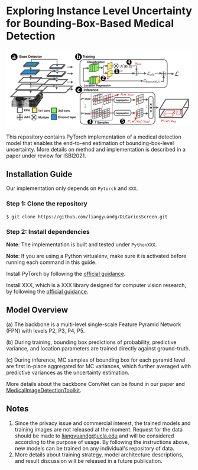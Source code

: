 # Exploring Instance Level Uncertainty for Bounding-Box-Based Medical Detection
![Ovreall Arthetecture](https://github.com/Jiawei-Yang/Exploring-Instance-Level-Uncertainty-for-Bounding-Box-Based-Medical-Detection/blob/main/overview.png)

This repository contains PyTorch implementation of a medical detection model that enables the end-to-end estimation of bounding-box-level uncertainty. More details on method and implementation is described in a paper under review for ISBI2021.

## Installation Guide
Our implementation only depends on `Pytorch` and `XXX`. 

### Step 1: Clone the repository
```
$ git clone https://github.com/liangyuandg/DLCariesScreen.git
```

### Step 2: Install dependencies
**Note**: The implementation is built and tested under `PythonXXX`.

**Note**: If you are using a Python virtualenv, make sure it is activated before running each command in this guide.

Install PyTorch by following the [official guidance](https://pytorch.org/). 

Install XXX, which is a XXX library designed for computer vision research, by following the [official guidance](https://XXX).


## Model Overview

(a) The backbone is a multi-level single-scale Feature Pyramid Network (FPN) with levels P2, P3, P4, P5. 

(b) During training, bounding box predictions of probability, predictive variance, and location parameters are trained directly against ground-truth. 

(c) During inference, MC samples of bounding box for each pyramid level are first in-place aggregated for MC variances, which further averaged with predictive variances as the uncertainty estimation.

More details about the backbone ConvNet can be found in our paper and [MedicalImageDetectionToolkit](https://github.com/MIC-DKFZ/medicaldetectiontoolkit).


## Notes
1. Since the privacy issue and commercial interest, the trained models and training images are not released at the moment. Request for the data should be made to liangyuandg@ucla.edu and will be considered according to the purpose of usage. By following the instructions above, new models can be trained on any individual's repository of data. 
2. More details about training strategy, model architecture descriptions, and result discussion will be released in a future publication.

